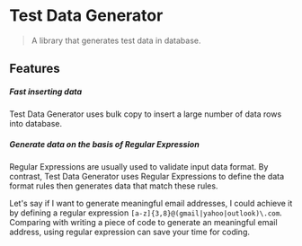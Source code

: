 # Test Data Generator
> A library that generates test data in database.

## Features
##### Fast inserting data
Test Data Generator uses bulk copy to insert a large number of data rows into database.

##### Generate data on the basis of Regular Expression

Regular Expressions are usually used to validate input data format. By contrast, Test Data Generator uses Regular Expressions to define the data format rules then generates data that match these rules.

Let's say if I want to generate meaningful email addresses, I could achieve it by defining a regular expression `[a-z]{3,8}@(gmail|yahoo|outlook)\.com`. Comparing with writing a piece of code to generate an meaningful email address, using regular expression can save your time for coding.
